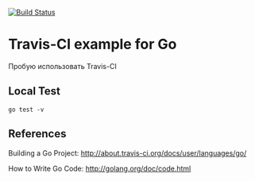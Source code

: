 [![Build Status](https://travis-ci.org/jiumx60rus/travisci-golang.svg)](https://travis-ci.org/jiumx60rus/travisci-golang)

# Travis-CI example for Go

Пробую использовать Travis-CI


## Local Test
    
    go test -v


## References

Building a Go Project: http://about.travis-ci.org/docs/user/languages/go/

How to Write Go Code: http://golang.org/doc/code.html

